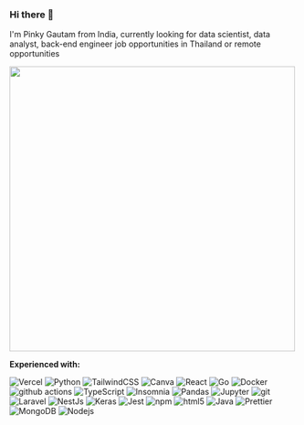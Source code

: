 ### Hi there :slightly_smiling_face:

I'm Pinky Gautam from India, currently looking for data scientist, data analyst, back-end engineer job opportunities in Thailand or remote opportunities


<img  width="500" src="https://github-readme-stats.vercel.app/api?username=ppkgtmm&show_icons=true&theme=gotham" />

**Experienced with:**  
<p>
<img alt="Vercel" src="https://img.shields.io/badge/vercel-%23000000.svg?&style=flat-square&logo=vercel&logoColor=white"/>
<img alt="Python" src="https://img.shields.io/badge/python-%2314354C.svg?&style=flat-square&logo=python&logoColor=white"/>
<img alt="TailwindCSS" src="https://img.shields.io/badge/tailwindcss-%2338B2AC.svg?&style=flat-square&logo=tailwind-css&logoColor=white"/>
<img alt="Canva" src="https://img.shields.io/badge/Canva-%2300C4CC.svg?&style=flat-square&logo=Canva&logoColor=white"/>
<img alt="React" src="https://img.shields.io/badge/-React-45b8d8?style=flat-square&logo=react&logoColor=white" />
<img alt="Go" src="https://img.shields.io/badge/go-%2300ADD8.svg?&style=flat-square&logo=go&logoColor=white"/>
<img alt="Docker" src="https://img.shields.io/badge/-Docker-46a2f1?style=flat-square&logo=docker&logoColor=white" />
<img alt="github actions" src="https://img.shields.io/badge/-Github_Actions-2088FF?style=flat-square&logo=github-actions&logoColor=white" />
<img alt="TypeScript" src="https://img.shields.io/badge/-TypeScript-007ACC?style=flat-square&logo=typescript&logoColor=white" />
<img alt="Insomnia" src="https://img.shields.io/badge/-Insomnia-5849BE?style=flat-square&logo=insomnia&logoColor=white" />
<img alt="Pandas" src="https://img.shields.io/badge/pandas-%23150458.svg?&style=flat-square&logo=pandas&logoColor=white" />
<img alt="Jupyter" src="https://img.shields.io/badge/Jupyter-%23F37626.svg?&style=flat-square&logo=Jupyter&logoColor=white" />
<img alt="git" src="https://img.shields.io/badge/-Git-F05032?style=flat-square&logo=git&logoColor=white" />
<img alt="Laravel" src="https://img.shields.io/badge/laravel-%23FF2D20.svg?&style=flat-square&logo=laravel&logoColor=white"/>
<img alt="NestJs" src="https://img.shields.io/badge/-NestJs-ea2845?style=flat-square&logo=nestjs&logoColor=white" />
<img alt="Keras" src="https://img.shields.io/badge/Keras-%23D00000.svg?&style=flat-square&logo=Keras&logoColor=white"/>
<img alt="Jest" src="https://img.shields.io/badge/-jest-%23C21325?&style=flat-square&logo=jest&logoColor=white"/>
<img alt="npm" src="https://img.shields.io/badge/-NPM-CB3837?style=flat-square&logo=npm&logoColor=white" />
<img alt="html5" src="https://img.shields.io/badge/-HTML5-E34F26?style=flat-square&logo=html5&logoColor=white" />
<img alt="Java" src="https://img.shields.io/badge/java-%23ED8B00.svg?&style=flat-square&logo=java&logoColor=white"/>
<img alt="Prettier" src="https://img.shields.io/badge/-Prettier-F7B93E?style=flat-square&logo=prettier&logoColor=white" />
<img alt="MongoDB" src="https://img.shields.io/badge/-MongoDB-13aa52?style=flat-square&logo=mongodb&logoColor=white" />
<img alt="Nodejs" src="https://img.shields.io/badge/-Nodejs-43853d?style=flat-square&logo=Node.js&logoColor=white" />
</p>
